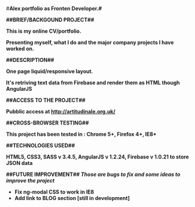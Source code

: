 #<b>Alex portfolio as Fronten Developer.#

##<b>BRIEF/BACKGOUND PROJECT</b>##

This is my online CV/portfolio.

Presenting myself, what I do and the major company projects I have worked on.

##<b>DESCRIPTION</b>##

One page liquid/responsive layout.

It's retriving text data from Firebase and render them as HTML though AngularJS

##<b>ACCESS TO THE PROJECT</b>##

Pubblic access at http://artitudinale.org.uk/

##<b>CROSS-BROWSER TESTING</b>##

This project has been tested in : Chrome 5+, Firefox 4+, IE8+

##<b>TECHNOLOGIES USED</b>##

HTML5, CSS3,  SASS v 3.4.5, AngularJS  v 1.2.24, Firebase v 1.0.21 to store JSON data

##<b>FUTURE IMPROVEMENT</b>##
<i>Those are bugs to fix and some ideas to improve the project</i>

 - Fix ng-modal CSS to work in IE8
 - Add link to BLOG section [still in development]
   
